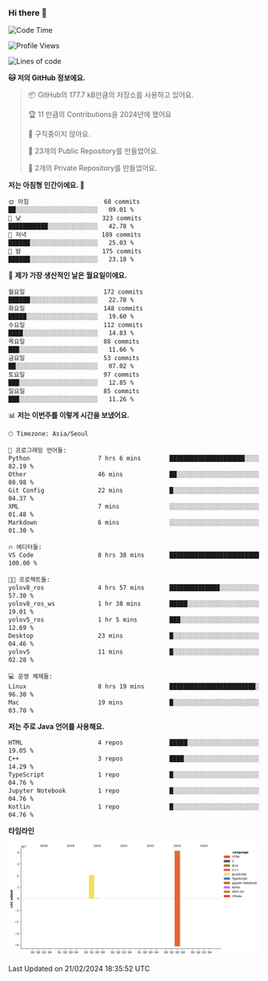 ### Hi there 👋

<!--
**otm0937/otm0937** is a ✨ _special_ ✨ repository because its `README.md` (this file) appears on your GitHub profile.

Here are some ideas to get you started:

- 🔭 I’m currently working on ...
- 🌱 I’m currently learning ...
- 👯 I’m looking to collaborate on ...
- 🤔 I’m looking for help with ...
- 💬 Ask me about ...
- 📫 How to reach me: ...
- 😄 Pronouns: ...
- ⚡ Fun fact: ...
-->

  <!--START_SECTION:waka-->
![Code Time](http://img.shields.io/badge/Code%20Time-1%2C025%20hrs%2036%20mins-blue)

![Profile Views](http://img.shields.io/badge/Profile%20Views-0-blue)

![Lines of code](https://img.shields.io/badge/%EC%A0%80%EB%8A%94%20%EC%97%AC%ED%83%9C%EA%B9%8C%EC%A7%80%20-62.1%20million%20%EC%A4%84%EC%9D%98%20%EC%BD%94%EB%93%9C%EB%A5%BC%20%EC%9E%91%EC%84%B1%ED%96%88%EC%96%B4%EC%9A%94.-blue)

**🐱 저의 GitHub 정보에요.** 

> 📦 GitHub의 177.7 kB만큼의 저장소를 사용하고 있어요. 
 > 
> 🏆 11 만큼의 Contributions을 2024년에 했어요
 > 
> 🚫 구직중이지 않아요.
 > 
> 📜 23개의 Public Repository를 만들었어요. 
 > 
> 🔑 2개의 Private Repository를 만들었어요. 
 > 
**저는 아침형 인간이에요. 🐤** 

```text
🌞 아침                     68 commits          ██░░░░░░░░░░░░░░░░░░░░░░░   09.01 % 
🌆 낮　                     323 commits         ███████████░░░░░░░░░░░░░░   42.78 % 
🌃 저녁                     189 commits         ██████░░░░░░░░░░░░░░░░░░░   25.03 % 
🌙 밤　                     175 commits         ██████░░░░░░░░░░░░░░░░░░░   23.18 % 
```
📅 **제가 가장 생산적인 날은 월요일이에요.** 

```text
월요일                      172 commits         ██████░░░░░░░░░░░░░░░░░░░   22.78 % 
화요일                      148 commits         █████░░░░░░░░░░░░░░░░░░░░   19.60 % 
수요일                      112 commits         ████░░░░░░░░░░░░░░░░░░░░░   14.83 % 
목요일                      88 commits          ███░░░░░░░░░░░░░░░░░░░░░░   11.66 % 
금요일                      53 commits          ██░░░░░░░░░░░░░░░░░░░░░░░   07.02 % 
토요일                      97 commits          ███░░░░░░░░░░░░░░░░░░░░░░   12.85 % 
일요일                      85 commits          ███░░░░░░░░░░░░░░░░░░░░░░   11.26 % 
```


📊 **저는 이번주를 이렇게 시간을 보냈어요.** 

```text
🕑︎ Timezone: Asia/Seoul

💬 프로그래밍 언어들: 
Python                   7 hrs 6 mins        █████████████████████░░░░   82.19 % 
Other                    46 mins             ██░░░░░░░░░░░░░░░░░░░░░░░   08.98 % 
Git Config               22 mins             █░░░░░░░░░░░░░░░░░░░░░░░░   04.37 % 
XML                      7 mins              ░░░░░░░░░░░░░░░░░░░░░░░░░   01.48 % 
Markdown                 6 mins              ░░░░░░░░░░░░░░░░░░░░░░░░░   01.30 % 

🔥 에디터들: 
VS Code                  8 hrs 38 mins       █████████████████████████   100.00 % 

🐱‍💻 프로젝트들: 
yolov8_ros               4 hrs 57 mins       ██████████████░░░░░░░░░░░   57.30 % 
yolov8_ros_ws            1 hr 38 mins        █████░░░░░░░░░░░░░░░░░░░░   19.01 % 
yolov5_ros               1 hr 5 mins         ███░░░░░░░░░░░░░░░░░░░░░░   12.69 % 
Desktop                  23 mins             █░░░░░░░░░░░░░░░░░░░░░░░░   04.46 % 
yolov5                   11 mins             █░░░░░░░░░░░░░░░░░░░░░░░░   02.28 % 

💻 운영 체제들: 
Linux                    8 hrs 19 mins       ████████████████████████░   96.30 % 
Mac                      19 mins             █░░░░░░░░░░░░░░░░░░░░░░░░   03.70 % 
```

**저는 주로 Java 언어를 사용해요.** 

```text
HTML                     4 repos             █████░░░░░░░░░░░░░░░░░░░░   19.05 % 
C++                      3 repos             ████░░░░░░░░░░░░░░░░░░░░░   14.29 % 
TypeScript               1 repo              █░░░░░░░░░░░░░░░░░░░░░░░░   04.76 % 
Jupyter Notebook         1 repo              █░░░░░░░░░░░░░░░░░░░░░░░░   04.76 % 
Kotlin                   1 repo              █░░░░░░░░░░░░░░░░░░░░░░░░   04.76 % 
```



**타임라인**

![Lines of Code chart](https://raw.githubusercontent.com/otm0937/otm0937/main/assets/bar_graph.png)


 Last Updated on 21/02/2024 18:35:52 UTC
<!--END_SECTION:waka-->
